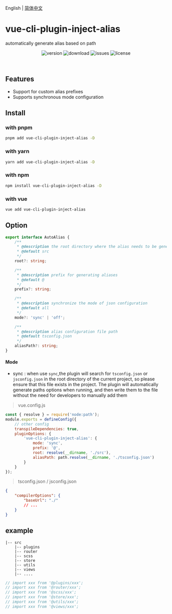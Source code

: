 English | [简体中文](https://github.com/jwyGithub/vue-cli-plugin-inject-alias/blob/master/README.zh.md)

# vue-cli-plugin-inject-alias

automatically generate alias based on path

<p align="center">
  <img src="https://img.shields.io/npm/v/vue-cli-plugin-inject-alias" alt='version'>
  <img src="https://img.shields.io/npm/dm/vue-cli-plugin-inject-alias" alt='download'>
  <img src="https://img.shields.io/github/issues/jwyGithub/vue-cli-plugin-inject-alias" alt='issues'>
  <img src="https://img.shields.io/github/license/jwyGithub/vue-cli-plugin-inject-alias" alt='license'>
</p>
<br />

## Features

-   Support for custom alias prefixes
-   Supports synchronous mode configuration

## Install

### with pnpm

```sh
pnpm add vue-cli-plugin-inject-alias -D
```

### with yarn

```sh
yarn add vue-cli-plugin-inject-alias -D
```

### with npm

```sh
npm install vue-cli-plugin-inject-alias -D
```

### with vue

```sh
vue add vue-cli-plugin-inject-alias
```

## Option

```typescript
export interface AutoAlias {
    /**
     * @description the root directory where the alias needs to be generated is src by default
     * @default src
     */
    root?: string;

    /**
     * @description prefix for generating aliases
     * @default @
     */
    prefix?: string;

    /**
     * @description synchronize the mode of json configuration
     * @default all
     */
    mode?: 'sync' | 'off';

    /**
     * @description alias configuration file path
     * @default tsconfig.json
     */
    aliasPath?: string;
}
```

#### Mode

-   sync : when use `sync`,the plugin will search for `tsconfig.json` or `jsconfig.json` in the root directory of the current project, so please ensure that this file exists in the project. The plugin will automatically generate paths options when running, and then write them to the file without the need for developers to manually add them

> vue.config.js

```javascript
const { resolve } = require('node:path');
module.exports = defineConfig({
    // other config
    transpileDependencies: true,
    pluginOptions: {
        'vue-cli-plugin-inject-alias': {
            mode: 'sync',
            prefix: '@',
            root: resolve(__dirname, './src'),
            aliasPath: path.resolve(__dirname, './tsconfig.json')
        }
    }
});
```

> tsconfig.json / jsconfig.json

```json
{
    "compilerOptions": {
        "baseUrl": "./"
        // ...
    }
}
```

## example

    |-- src
        |-- plugins
        |-- router
        |-- scss
        |-- store
        |-- utils
        |-- views
        |-- ....

```javascript
// import xxx from '@plugins/xxx';
// import xxx from '@router/xxx';
// import xxx from '@scss/xxx';
// import xxx from '@store/xxx';
// import xxx from '@utils/xxx';
// import xxx from '@views/xxx';
```

